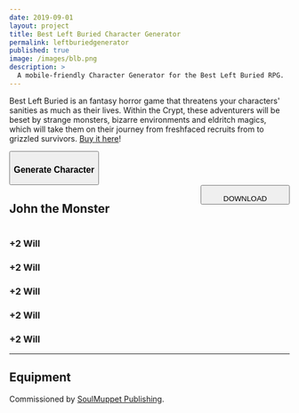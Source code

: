 ```yaml
---
date: 2019-09-01
layout: project
title: Best Left Buried Character Generator
permalink: leftburiedgenerator
published: true
image: /images/blb.png
description: >
  A mobile-friendly Character Generator for the Best Left Buried RPG.
---
```


Best Left Buried is an fantasy horror game that threatens your characters' sanities as much as their lives. Within the Crypt, these adventurers will be beset by strange monsters, bizarre environments and eldritch magics, which will take them on their journey from freshfaced recruits from to grizzled survivors. [Buy it here](https://www.drivethrurpg.com/product/254584/Best-Left-Buried-Full-Rules)!

<div class="row centerButtons">
  <div class="col-6">
    <button id="CharButton" class="btn leftburied-btn" onclick="blb_generate()">
      <h3>Generate Character</h3>
    </button>
  </div>
</div>

<div class="container leftburiedCard" id="leftburiedCard">
    <div style="display:flex;justify-content:space-between;">
  <h2 id="charName">John the Monster</h2>
    <button id="downloadBTN" class="btn leftburied-btn-sm data-html2canvas-ignore" onclick="blb_saveCharacterIMG()" style="width:160px;margin-bottom:auto;">
      <p style="margin-bottom: 0;">DOWNLOAD</p>
    </button>
  </div>
  <div class="row">
		<div class="col-md col-12"><h3 id="charBR">+2 Will</h3></div>
		<div class="col-md col-12"><h3 id="charWIT">+2 Will</h3></div>
		<div class="col-md col-12"><h3 id="charWILL">+2 Will</h3></div>
		<div class="col-md col-12"><h3 id="charGRI">+2 Will</h3></div>
		<div class="col-md col-12"><h3 id="charVIG">+2 Will</h3></div>
	</div>
  <p id="charCareer"></p>
  <hr>
  <div class="row">
    <div class="col-lg-6 col-12">
      <h2 id="charARCH"></h2>
      <p id="archText"></p>
    </div>
    <div class="col-lg-6 col-12">
      <h2>Equipment</h2>
      <p id="charItems"></p>
    </div>
  </div>
</div>

Commissioned by [SoulMuppet Publishing](https://www.drivethrurpg.com/browse/pub/13749/SoulMuppet-Publishing).

<script async src="/assets/generator_resources/leftburied.js" charset="utf-8"></script>